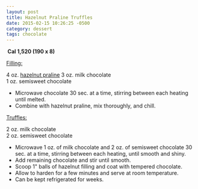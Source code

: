 ```yaml
---
layout: post
title: Hazelnut Praline Truffles
date: 2015-02-15 10:26:25 -0500
category: dessert
tags: chocolate
---
```

<b> Cal 1,520 (190 x 8)</b>
  
<span style="text-decoration: underline;">Filling:</span>
  
4 oz. <a title="Hazelnut Praline" href="http://tfsh.us/memory/7199/hazelnut-praline/">hazelnut praline</a>
3 oz. milk chocolate  
1 oz. semisweet chocolate  
<ul>
	<li>Microwave chocolate 30 sec. at a time, stirring between each heating until melted.</li>
	<li>Combine with hazelnut praline, mix thoroughly, and chill.</li>
</ul>
<span style="text-decoration: underline;">Truffles:</span>
  
2 oz. milk chocolate  
2 oz. semisweet chocolate  
<ul>
	<li>Microwave 1 oz. of milk chocolate and 2 oz. of semisweet chocolate 30 sec. at a time, stirring between each heating, until smooth and shiny.</li>
	<li>Add remaining chocolate and stir until smooth.</li>
	<li>Scoop 1" balls of hazelnut filling and coat with tempered chocolate.</li>
	<li>Allow to harden for a few minutes and serve at room temperature.</li>
	<li>Can be kept refrigerated for weeks.</li>
</ul>
